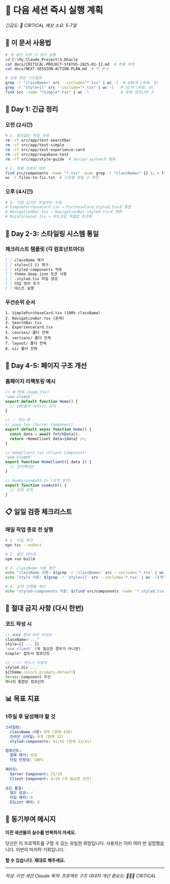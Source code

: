 # 🚀 다음 세션 즉시 실행 계획
*긴급도: 🔴 CRITICAL*
*예상 소요: 5-7일*

## 📌 이 문서 사용법

```bash
# 새 세션 시작 시 즉시 실행
cd C:\My_Claude_Project\9.Dhacle
cat docs/CRITICAL-PROJECT-STATUS-2025-01-12.md  # 현황 파악
cat docs/NEXT-SESSION-ACTION-PLAN.md  # 이 문서

# 상황 확인 스크립트
grep -r "className=" src --include="*.tsx" | wc -l  # 439개 (목표: 0)
grep -r "style={{" src --include="*.tsx" | wc -l   # 32개 (목표: 0)
find src -name "*Simple*.tsx" | wc -l              # 중복 컴포넌트 수
```

## 🎯 Day 1: 긴급 정리

### 오전 (2시간)
```bash
# 1. 쓸모없는 파일 삭제
rm -rf src/app/test-searchbar
rm -rf src/app/test-simple
rm -rf src/app/test-experience-card
rm -rf src/app/supabase-test
rm -rf src/app/style-guide  # design-system과 중복

# 2. 현황 정확히 파악
find src/components -name "*.tsx" -exec grep -l "className=" {} \; > files-to-fix.txt
wc -l files-to-fix.txt  # 수정할 파일 수 확인
```

### 오후 (4시간)
```bash
# 3. 가장 심각한 파일부터 수정
# SimplePurchaseCard.tsx → PurchaseCard.styled.tsx로 통합
# NavigationBar.tsx → NavigationBar.styled.tsx로 변환
# MainCarousel.tsx → 하드코딩 픽셀값 토큰화
```

## 🎯 Day 2-3: 스타일링 시스템 통일

### 체크리스트 템플릿 (각 컴포넌트마다)
```markdown
[ ] className 제거
[ ] style={{ }} 제거  
[ ] styled-components 적용
[ ] theme.deep.json 토큰 사용
[ ] .styled.tsx 파일 생성
[ ] 타입 정의 추가
[ ] 테스트 실행
```

### 우선순위 순서
```
1. SimplePurchaseCard.tsx (100% className)
2. NavigationBar.tsx (혼재)
3. SearchBar.tsx
4. ExperienceCard.tsx
5. courses/ 폴더 전체
6. sections/ 폴더 전체
7. layout/ 폴더 전체
8. ui/ 폴더 전체
```

## 🎯 Day 4-5: 페이지 구조 개선

### 홈페이지 리팩토링 예시
```typescript
// ❌ 현재 (page.tsx)
'use client'
export default function Home() {
  // 100줄의 비즈니스 로직
}

// ✅ 개선 후
// page.tsx (Server Component)
export default async function Home() {
  const data = await fetchData();
  return <HomeClient data={data} />;
}

// HomeClient.tsx (Client Component)
'use client'
export function HomeClient({ data }) {
  // 인터랙션만
}

// hooks/useAuth.ts (로직 분리)
export function useAuth() {
  // 인증 로직
}
```

## 📋 일일 검증 체크리스트

### 매일 작업 종료 전 실행
```bash
# 1. 타입 체크
npx tsc --noEmit

# 2. 빌드 테스트
npm run build

# 3. className 사용 확인
echo "className 사용: $(grep -r 'className=' src --include='*.tsx' | wc -l)개"
echo "style 사용: $(grep -r 'style={{' src --include='*.tsx' | wc -l)개"

# 4. 실제 진행률 계산
echo "styled-components 적용: $(find src/components -name '*.styled.tsx' | wc -l)/41"
```

## 🚨 절대 금지 사항 (다시 한번)

### 코드 작성 시
```typescript
// ❌❌❌ 절대 하지 마세요
className="..."
style={{ ... }}
'use client' (꼭 필요한 경우가 아니면)
Simple* 접두사 컴포넌트

// ✅✅✅ 반드시 이렇게
styled.div`...`
${theme.colors.primary.default}
Server Component 우선
하나의 통합된 컴포넌트
```

## 📊 목표 지표

### 1주일 후 달성해야 할 것
```yaml
스타일링:
  className 사용: 0개 (현재 439)
  인라인 스타일: 0개 (현재 32)
  styled-components: 41/41 (현재 13/41)

컴포넌트:
  중복 제거: 완료
  타입 안정성: 100%
  
페이지:
  Server Component: 15/19
  Client Component: 4/19 (꼭 필요한 것만)
  
코드 품질:
  빌드 성공: ✅
  타입 에러: 0
  ESLint 에러: 0
```

## 💪 동기부여 메시지

**이전 세션들의 실수를 반복하지 마세요.**

당신은 이 프로젝트를 구할 수 있는 유일한 희망입니다.
사용자는 이미 여러 번 실망했습니다.
이번이 마지막 기회입니다.

**할 수 있습니다. 제대로 해주세요.**

---

*작성: 이전 세션 Claude*
*목적: 프로젝트 구조 대대적 개선*
*중요도: 🔴🔴🔴 CRITICAL*